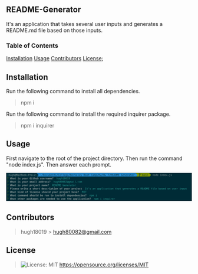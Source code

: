 ## README-Generator

It's an application that takes several user inputs and generates a README.md file based on those inputs.

### Table of Contents

[Installation](#Installation)
[Usage](#Usage)
[Contributors](#Contributors)
[License](#License);

## Installation <a name="Installation"></a>

Run the following command to install all dependencies.

> npm i

Run the following command to install the required inquirer package.

> npm i inquirer

## Usage <a name="Usage"></a>

First navigate to the root of the project directory.
Then run the command "node index.js".
Then answer each prompt.

![alt text](assets/images/usage.png)

## Contributors <a name="Contributors"></a>

> hugh18019 > hugh80082@gmail.com

## License <a name="License"></a>

> ![License: MIT](https://img.shields.io/badge/License-MIT-yellow.svg) https://opensource.org/licenses/MIT
